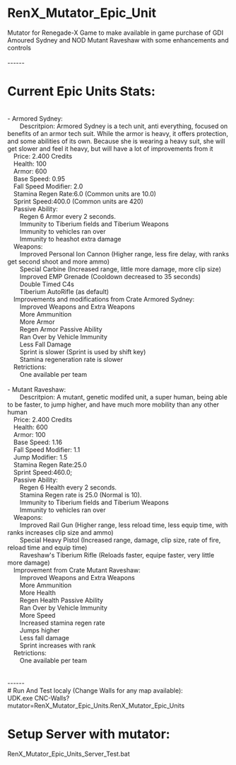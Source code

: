 # RenX_Mutator_Epic_Unit
Mutator for Renegade-X Game to make available in game purchase of GDI Amoured Sydney and NOD Mutant Raveshaw with some enhancements and controls
</br></br>
------</br>
# Current Epic Units Stats:
</br>
- Armored Sydney:</br>
    &emsp;&emsp;Descritpion: Armored Sydney is a tech unit, anti everything, focused on benefits of an armor tech suit.
    While the armor is heavy, it offers protection, and some abilities of its own. Because she is wearing a heavy suit, she
    will get slower and feel it heavy, but will have a lot of improvements from it</br>
    &emsp;Price: 2.400 Credits</br>
    &emsp;Health: 100</br>
    &emsp;Armor: 600</br>
    &emsp;Base Speed: 0.95</br>
    &emsp;Fall Speed Modifier: 2.0</br>
    &emsp;Stamina Regen Rate:6.0 (Common units are 10.0)</br>
    &emsp;Sprint Speed:400.0 (Common units are 420)</br>
    &emsp;Passive Ability:</br>
        &emsp;&emsp;Regen 6 Armor every 2 seconds.</br>
        &emsp;&emsp;Immunity to Tiberium fields and Tiberium Weapons</br>
        &emsp;&emsp;Immunity to vehicles ran over</br>
        &emsp;&emsp;Immunity to heashot extra damage</br>
    &emsp;Weapons:</br>
        &emsp;&emsp;Improved Personal Ion Cannon (Higher range, less fire delay, with ranks get second shoot and more ammo)</br>
        &emsp;&emsp;Special Carbine (Increased range, little more damage, more clip size)</br>
        &emsp;&emsp;Improved EMP Grenade (Cooldown decreased to 35 seconds)</br>
        &emsp;&emsp;Double Timed C4s</br>
        &emsp;&emsp;Tiberium AutoRifle (as default)</br>
    &emsp;Improvements and modifications from Crate Armored Sydney:</br>
        &emsp;&emsp;Improved Weapons and Extra Weapons</br>
        &emsp;&emsp;More Ammunition</br>
        &emsp;&emsp;More Armor</br>
        &emsp;&emsp;Regen Armor Passive Ability</br>
        &emsp;&emsp;Ran Over by Vehicle Immunity</br>
        &emsp;&emsp;Less Fall Damage</br>
        &emsp;&emsp;Sprint is slower (Sprint is used by shift key)</br>
        &emsp;&emsp;Stamina regeneration rate is slower</br>
    &emsp;Retrictions:</br>
        &emsp;&emsp;One available per team</br>
</br>
- Mutant Raveshaw:</br>
    &emsp;&emsp;Descritpion: A mutant, genetic modifed unit, a super human, being able to be faster, to jump higher, and have
    much more mobility than any other human</br>
    &emsp;Price: 2.400 Credits</br>
    &emsp;Health: 600</br>
    &emsp;Armor: 100</br>
    &emsp;Base Speed: 1.16</br>
    &emsp;Fall Speed Modifier: 1.1</br>
    &emsp;Jump Modifier: 1.5</br>
    &emsp;Stamina Regen Rate:25.0</br>
    &emsp;Sprint Speed:460.0;</br>
    &emsp;Passive Ability:</br>
        &emsp;&emsp;Regen 6 Health every 2 seconds.</br>
        &emsp;&emsp;Stamina Regen rate is 25.0 (Normal is 10).</br>
        &emsp;&emsp;Immunity to Tiberium fields and Tiberium Weapons</br>
        &emsp;&emsp;Immunity to vehicles ran over</br>
    &emsp;Weapons:</br>
        &emsp;&emsp;Improved Rail Gun (Higher range, less reload time, less equip time, with ranks increases clip size and ammo)</br>
        &emsp;&emsp;Special Heavy Pistol (Increased range, damage, clip size, rate of fire, reload time and equip time)</br>
        &emsp;&emsp;Raveshaw's Tiberium Rifle (Reloads faster, equipe faster, very little more damage) </br>
    &emsp;Improvement from Crate Mutant Raveshaw:</br>
        &emsp;&emsp;Improved Weapons and Extra Weapons</br>
        &emsp;&emsp;More Ammunition</br>
        &emsp;&emsp;More Health</br>
        &emsp;&emsp;Regen Health Passive Ability</br>
        &emsp;&emsp;Ran Over by Vehicle Immunity</br>
        &emsp;&emsp;More Speed</br>
        &emsp;&emsp;Increased stamina regen rate</br>
        &emsp;&emsp;Jumps higher</br>
        &emsp;&emsp;Less fall damage</br>
        &emsp;&emsp;Sprint increases with rank</br>
    &emsp;Retrictions:</br>
        &emsp;&emsp;One available per team</br>
</br></br>
------</br>
# Run And Test localy (Change Walls for any map available):
</br>
UDK.exe CNC-Walls?mutator=RenX_Mutator_Epic_Units.RenX_Mutator_Epic_Units

# Setup Server with mutator:
RenX_Mutator_Epic_Units_Server_Test.bat
